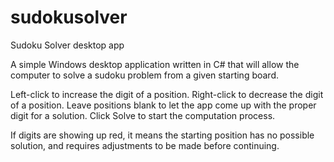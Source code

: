 # sudokusolver
Sudoku Solver desktop app

A simple Windows desktop application written in C# that will allow the computer to solve a sudoku problem from a given starting board.

Left-click to increase the digit of a position.
Right-click to decrease the digit of a position.
Leave positions blank to let the app come up with the proper digit for a solution.
Click Solve to start the computation process.

If digits are showing up red, it means the starting position has no possible solution, and requires adjustments to be made before continuing.
